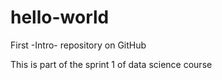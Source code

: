 # hello-world
First -Intro- repository on GitHub

This is part of the sprint 1 of data science course 
